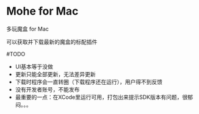 Mohe for Mac
============
多玩魔盒 for Mac

可以获取并下载最新的魔盒的标配插件

#TODO

- UI基本等于没做
- 更新只能全部更新，无法差异更新
- 下载时程序会一直转圈（下载程序还在运行），用户得不到反馈
- 没有开发者账号，不能发布
- 最重要的一点：在XCode里运行可用，打包出来提示SDK版本有问题，很郁闷。。。
